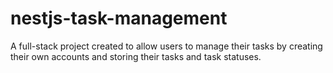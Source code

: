 # nestjs-task-management
A full-stack project created to allow users to manage their tasks by creating their own accounts and storing their tasks and task statuses.
